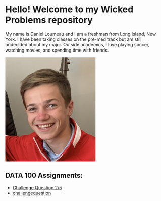 # Hello! Welcome to my Wicked Problems repository

My name is Daniel Loumeau and I am a freshman from Long Island, New York. I have been taking classes on the pre-med track but am still undecided about my major. Outside academics, I love playing soccer, watching movies, and spending time with friends. 

![](https://raw.githubusercontent.com/dloumeau/data100repository/main/Screen%20Shot%202021-02-08%20at%2010.15.46%20PM.png)

## DATA 100 Assignments:
- [Challenge Question 2/5](https://dloumeau.github.io/data100/)
- [challengequestion](challengequestion.html)
